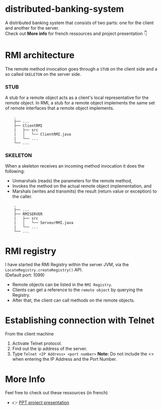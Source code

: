 # distributed-banking-system
A distributed banking system that consists of two parts: one for the client and another for the server.<br/>
Check out __More info__ for french ressources and project presentation :point_down: 
# RMI architecture
The remote method invocation goes through a `STUB` on the client side and a so called `SKELETON` on the server side.
### STUB 
A stub for a remote object acts as a client's local representative for the remote object. In RMI, a stub for a remote object implements the same set of remote interfaces that a remote object implements. 
```
    .
    ├── ...
    ├── ClientRMI
    |   ├── src                    
    |   │   └── ClientRMI.java         
    |   └── ...      
    └── ...
```
### SKELETON
When a skeleton receives an incoming method invocation it does the following:
* Unmarshals (reads) the parameters for the remote method,
* Invokes the method on the actual remote object implementation, and
* Marshals (writes and transmits) the result (return value or exception) to the caller.
```
    .
    ├── ...
    ├── RMISERVER
    |   ├── src                    
    |   │   └── ServeurRMI.java         
    |   └── ...      
    └── ...
```
# RMI registry
I have started the RMI Registry within the server JVM, via the `LocateRegistry.createRegistry()` API.<br/>
(Default port: 1099) 
* Remote objects can be listed in the `RMI Registry`.
* Clients can get a reference to the `remote object` by querying the Registry. 
* After that, the client can call methods on the remote objects. <br/>   

# Establishing connection with Telnet
From the client machine
1. Activate Telnet protocol.
2. Find out the ip address of the server.
3. Type `Telnet <IP Address> <port number>`
__Note:__ Do not include the <> when entering the IP Address and the Port Number.

# More Info
Feel free to check out these ressources (in french)
* :point_right: [PPT project presentation](https://www.slideshare.net/AyoubNAINIA/rmi-remote-method-invocation-en-java)

